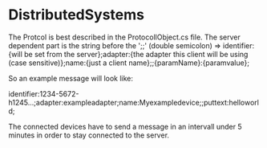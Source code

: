 # DistributedSystems

The Protcol is best described in the ProtocollObject.cs file. 
The server dependent part is the string before the ';;' (double semicolon)
=> identifier:{will be set from the server};adapter:{the adapter this client will be using (case sensitive)};name:{just a client name};;{paramName}:{paramvalue};

So an example message will look like:

identifier:1234-5672-h1245...;adapter:exampleadapter;name:Myexampledevice;;puttext:helloworld;

The connected devices have to send a message in an intervall under 5 minutes in order to stay connected to the server.
